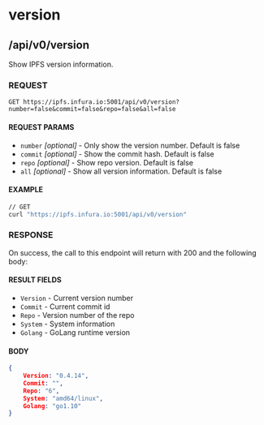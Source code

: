 # version

## /api/v0/version

Show IPFS version information.

### REQUEST

`GET https://ipfs.infura.io:5001/api/v0/version?number=false&commit=false&repo=false&all=false`

#### REQUEST PARAMS
- `number` _[optional]_ - Only show the version number. Default is false
- `commit` _[optional]_ - Show the commit hash. Default is false
- `repo` _[optional]_ - Show repo version. Default is false
- `all` _[optional]_ - Show all version information. Default is false

 
#### EXAMPLE
```bash
// GET
curl "https://ipfs.infura.io:5001/api/v0/version"
```

### RESPONSE

On success, the call to this endpoint will return with 200 and the following body:

#### RESULT FIELDS
- `Version` - Current version number
- `Commit` - Current commit id
- `Repo` - Version number of the repo
- `System` - System information
- `Golang` - GoLang runtime version

#### BODY
```json
{
    Version: "0.4.14",
    Commit: "",
    Repo: "6",
    System: "amd64/linux",
    Golang: "go1.10"
}
```
